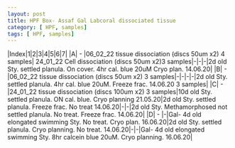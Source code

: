 ```yaml
---
layout: post
title: HPF Box- Assaf Gal Labcoral dissociated tissue
category: [ HPF, samples]
tags: [ HPF, samples]
---
```

|Index|1|2|3|4|5|6|7|
|A|  -  |06_02_22 tissue dissociation (discs 50um x2) 4 samples| 24_01_22 Cell dissociation (discs 50um x2)3 samples|-|-|-|2d old Sty. settled planula. On cover. 4hr cal. blue 20uM Cryo plan. 14.06.20|
|B|  -  |06_02_22 tissue dissociation (discs 50um x2) 3 samples|-|-|-|-|2d old Sty. settled planula. 4hr cal. blue 20uM. Freeze frac. 14.06.20 3 samples|
|C|  -  |24_01_22 tissue dissociation (discs 100um x2) 3 samples|10d old Sty. settled planula. ON cal. blue. Cryo planning 21.05.20|2d old Sty. settled planula. Freeze frac. No treat 14.06.20|-|-|2d old Sty. Methamorphosed not settled planula. No treat. Freeze frac. 14.06.20|
|D|  -  |-|Gal- 4d old elongated swimming Sty. No treat. Cryo plan. 16.06.20|2d old Sty. settled planula. Cryo planning. No treat. 14.06.20|-|-|Gal- 4d old elongated swimming Sty. 8hr calcein blue 20uM. Cryo planning. 16.06.20|
